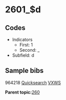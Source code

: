 # 2601\_$d

## Codes

-   Indicators
    -   First: 1
    -   Second: \_
-   Subfield: d

## Sample bibs

964218 [Quicksearch](https://search.library.yale.edu/catalog/964218) [VXWS](http://prodorbis.library.yale.edu:7014/vxws/GetHoldingsService?bibId=964218)

**Parent topic:**[260](../../tags/260/260.md)

